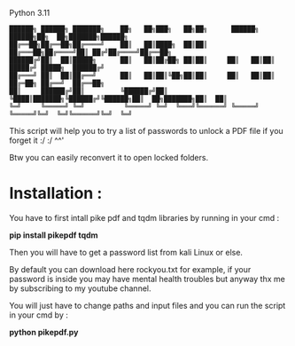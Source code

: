 Python 3.11
```
██████╗ ██████╗ ███████╗    ██╗   ██╗███╗   ██╗██╗      ██████╗  ██████╗██╗  ██╗███████╗██████╗ 
██╔══██╗██╔══██╗██╔════╝    ██║   ██║████╗  ██║██║     ██╔═══██╗██╔════╝██║ ██╔╝██╔════╝██╔══██╗
██████╔╝██║  ██║█████╗      ██║   ██║██╔██╗ ██║██║     ██║   ██║██║     █████╔╝ █████╗  ██████╔╝
██╔═══╝ ██║  ██║██╔══╝      ██║   ██║██║╚██╗██║██║     ██║   ██║██║     ██╔═██╗ ██╔══╝  ██╔══██╗
██║     ██████╔╝██║         ╚██████╔╝██║ ╚████║███████╗╚██████╔╝╚██████╗██║  ██╗███████╗██║  ██║
╚═╝     ╚═════╝ ╚═╝          ╚═════╝ ╚═╝  ╚═══╝╚══════╝ ╚═════╝  ╚═════╝╚═╝  ╚═╝╚══════╝╚═╝  ╚═╝
```

This script will help you to try a list of passwords to unlock a PDF file if you forget it :/ :/ ^^'

Btw you can easily reconvert it to open locked folders.

# Installation :

You have to first intall pike pdf and tqdm libraries by running in your cmd :

**pip install pikepdf tqdm** 

Then you will have to get a password list from kali Linux or else. 

By default you can download here rockyou.txt for example, if your password is inside you may have mental health troubles but anyway thx me by subscribing to my youtube channel.

You will just have to change paths and input files and you can run the script in your cmd by :

**python pikepdf.py**


